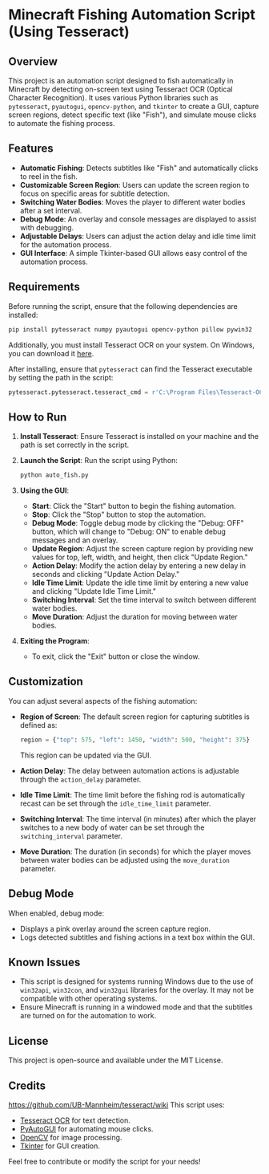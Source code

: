 
# Minecraft Fishing Automation Script (Using Tesseract)

## Overview

This project is an automation script designed to fish automatically in Minecraft by detecting on-screen text using Tesseract OCR (Optical Character Recognition). It uses various Python libraries such as `pytesseract`, `pyautogui`, `opencv-python`, and `tkinter` to create a GUI, capture screen regions, detect specific text (like "Fish"), and simulate mouse clicks to automate the fishing process.

## Features

- **Automatic Fishing**: Detects subtitles like "Fish" and automatically clicks to reel in the fish.
- **Customizable Screen Region**: Users can update the screen region to focus on specific areas for subtitle detection.
- **Switching Water Bodies**: Moves the player to different water bodies after a set interval.
- **Debug Mode**: An overlay and console messages are displayed to assist with debugging.
- **Adjustable Delays**: Users can adjust the action delay and idle time limit for the automation process.
- **GUI Interface**: A simple Tkinter-based GUI allows easy control of the automation process.

## Requirements

Before running the script, ensure that the following dependencies are installed:

```bash
pip install pytesseract numpy pyautogui opencv-python pillow pywin32
```

Additionally, you must install Tesseract OCR on your system. On Windows, you can download it [here](https://github.com/tesseract-ocr/tesseract/wiki).

After installing, ensure that `pytesseract` can find the Tesseract executable by setting the path in the script:
```python
pytesseract.pytesseract.tesseract_cmd = r'C:\Program Files\Tesseract-OCR	esseract.exe'
```

## How to Run

1. **Install Tesseract**: 
   Ensure Tesseract is installed on your machine and the path is set correctly in the script.
   
2. **Launch the Script**: 
   Run the script using Python:

   ```bash
   python auto_fish.py
   ```

3. **Using the GUI**:
    - **Start**: Click the "Start" button to begin the fishing automation.
    - **Stop**: Click the "Stop" button to stop the automation.
    - **Debug Mode**: Toggle debug mode by clicking the "Debug: OFF" button, which will change to "Debug: ON" to enable debug messages and an overlay.
    - **Update Region**: Adjust the screen capture region by providing new values for top, left, width, and height, then click "Update Region."
    - **Action Delay**: Modify the action delay by entering a new delay in seconds and clicking "Update Action Delay."
    - **Idle Time Limit**: Update the idle time limit by entering a new value and clicking "Update Idle Time Limit."
    - **Switching Interval**: Set the time interval to switch between different water bodies.
    - **Move Duration**: Adjust the duration for moving between water bodies.

4. **Exiting the Program**:
   - To exit, click the "Exit" button or close the window.

## Customization

You can adjust several aspects of the fishing automation:

- **Region of Screen**: The default screen region for capturing subtitles is defined as:
  
  ```python
  region = {"top": 575, "left": 1450, "width": 500, "height": 375}
  ```
  This region can be updated via the GUI.

- **Action Delay**: The delay between automation actions is adjustable through the `action_delay` parameter.

- **Idle Time Limit**: The time limit before the fishing rod is automatically recast can be set through the `idle_time_limit` parameter.

- **Switching Interval**: The time interval (in minutes) after which the player switches to a new body of water can be set through the `switching_interval` parameter.

- **Move Duration**: The duration (in seconds) for which the player moves between water bodies can be adjusted using the `move_duration` parameter.

## Debug Mode

When enabled, debug mode:
- Displays a pink overlay around the screen capture region.
- Logs detected subtitles and fishing actions in a text box within the GUI.

## Known Issues

- This script is designed for systems running Windows due to the use of `win32api`, `win32con`, and `win32gui` libraries for the overlay. It may not be compatible with other operating systems.
- Ensure Minecraft is running in a windowed mode and that the subtitles are turned on for the automation to work.

## License

This project is open-source and available under the MIT License.

## Credits
https://github.com/UB-Mannheim/tesseract/wiki
This script uses:

- [Tesseract OCR](https://github.com/UB-Mannheim/tesseract/wiki) for text detection.
- [PyAutoGUI](https://github.com/asweigart/pyautogui) for automating mouse clicks.
- [OpenCV](https://opencv.org/) for image processing.
- [Tkinter](https://wiki.python.org/moin/TkInter) for GUI creation.

Feel free to contribute or modify the script for your needs!
